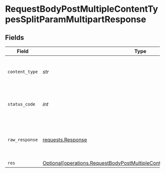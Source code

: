 # RequestBodyPostMultipleContentTypesSplitParamMultipartResponse


## Fields

| Field                                                                                                                                                                  | Type                                                                                                                                                                   | Required                                                                                                                                                               | Description                                                                                                                                                            |
| ---------------------------------------------------------------------------------------------------------------------------------------------------------------------- | ---------------------------------------------------------------------------------------------------------------------------------------------------------------------- | ---------------------------------------------------------------------------------------------------------------------------------------------------------------------- | ---------------------------------------------------------------------------------------------------------------------------------------------------------------------- |
| `content_type`                                                                                                                                                         | *str*                                                                                                                                                                  | :heavy_check_mark:                                                                                                                                                     | HTTP response content type for this operation                                                                                                                          |
| `status_code`                                                                                                                                                          | *int*                                                                                                                                                                  | :heavy_check_mark:                                                                                                                                                     | HTTP response status code for this operation                                                                                                                           |
| `raw_response`                                                                                                                                                         | [requests.Response](https://requests.readthedocs.io/en/latest/api/#requests.Response)                                                                                  | :heavy_check_mark:                                                                                                                                                     | Raw HTTP response; suitable for custom response parsing                                                                                                                |
| `res`                                                                                                                                                                  | [Optional[operations.RequestBodyPostMultipleContentTypesSplitParamMultipartRes]](../../models/operations/requestbodypostmultiplecontenttypessplitparammultipartres.md) | :heavy_minus_sign:                                                                                                                                                     | OK                                                                                                                                                                     |